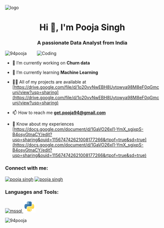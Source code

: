 ![logo](https://github.com/94Pooja/Sql-Assignment/blob/main/WhatsApp%20Image%202024-03-11%20at%205.45.45%20PM.jpeg)
<h1 align="center">Hi 👋, I'm Pooja Singh</h1>
<h3 align="center">A passionate Data Analyst from India</h3>
<img align="Right" alt="Coding" width="400" src="https://encrypted-tbn0.gstatic.com/images?q=tbn:ANd9GcR_KLNKfPt8wMIZF9KxweN01HJmdtc2XCXba3fkscRV0ZoPGx_67caott-tZ_lTKujZmMA&usqp=CAU">

<p align="left"> <img src="https://komarev.com/ghpvc/?username=94pooja&label=Profile%20views&color=0e75b6&style=flat" alt="94pooja" /> </p>

- 🔭 I’m currently working on **Churn data**

- 🌱 I’m currently learning **Machine Learning**

- 👨‍💻 All of my projects are available at [https://drive.google.com/file/d/1o20vvNwEBH8Uytowya98M8eF0qGmcunj/view?usp=sharing](https://drive.google.com/file/d/1o20vvNwEBH8Uytowya98M8eF0qGmcunj/view?usp=sharing)

- 📫 How to reach me **get.pooja94@gmail.com**

- 📄 Know about my experiences [https://docs.google.com/document/d/1GaVO26xl1-YmX_sgjxpS-B4osyGtnaCY/edit?usp=sharing&ouid=115674742621008177266&rtpof=true&sd=true](https://docs.google.com/document/d/1GaVO26xl1-YmX_sgjxpS-B4osyGtnaCY/edit?usp=sharing&ouid=115674742621008177266&rtpof=true&sd=true)

<h3 align="left">Connect with me:</h3>
<p align="left">
<a href="https://linkedin.com/in/pooja singh" target="blank"><img align="center" src="https://raw.githubusercontent.com/rahuldkjain/github-profile-readme-generator/master/src/images/icons/Social/linked-in-alt.svg" alt="pooja singh" height="30" width="40" /></a>
<a href="https://fb.com/pooja singh" target="blank"><img align="center" src="https://raw.githubusercontent.com/rahuldkjain/github-profile-readme-generator/master/src/images/icons/Social/facebook.svg" alt="pooja singh" height="30" width="40" /></a>
</p>

<h3 align="left">Languages and Tools:</h3>
<p align="left"> <a href="https://www.microsoft.com/en-us/sql-server" target="_blank" rel="noreferrer"> <img src="https://www.svgrepo.com/show/303229/microsoft-sql-server-logo.svg" alt="mssql" width="40" height="40"/> </a> <a href="https://www.python.org" target="_blank" rel="noreferrer"> <img src="https://raw.githubusercontent.com/devicons/devicon/master/icons/python/python-original.svg" alt="python" width="40" height="40"/> </a> </p>

<p><img align="left" src="https://github-readme-stats.vercel.app/api/top-langs?username=94pooja&show_icons=true&locale=en&layout=compact" alt="94pooja" /></p>
